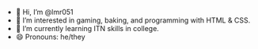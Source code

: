 - 👋 Hi, I’m @lmr051
- 👀 I’m interested in gaming, baking, and programming with HTML & CSS.
- 🌱 I’m currently learning ITN skills in college.
- 😄 Pronouns: he/they

<!---
lmr051/lmr051 is a ✨ special ✨ repository because its `README.md` (this file) appears on your GitHub profile.
You can click the Preview link to take a look at your changes.
--->
